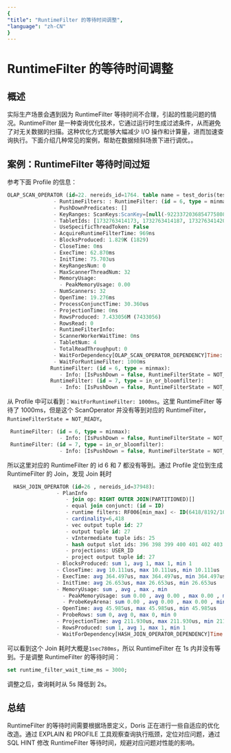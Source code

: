```yaml
---
{
"title": "RuntimeFilter 的等待时间调整",
"language": "zh-CN"
}
---
```


# RuntimeFilter 的等待时间调整

## 概述

实际生产场景会遇到因为 RuntimeFilter 等待时间不合理，引起的性能问题的情况。RuntimeFilter 是一种查询优化技术，它通过运行时生成过滤条件，从而避免了对无关数据的扫描。这种优化方式能够大幅减少 I/O 操作和计算量，进而加速查询执行。下面介绍几种常见的案例，帮助在数据倾斜场景下进行调优。。

## 案例：RuntimeFilter 等待时间过短

参考下面 Profile 的信息：

```SQL
OLAP_SCAN_OPERATOR (id=22. nereids_id=1764. table name = test_doris(test_doris)):(ExecTime: 62.870ms)
               - RuntimeFilters: : RuntimeFilter: (id = 6, type = minmax, need_local_merge: true, is_broadcast: false, build_bf_cardinality: false, RuntimeFilter: (id = 7, type = in_or_bloomfilter, need_local_merge: true, is_broadcast: false, build_bf_cardinality: false, 
               - PushDownPredicates: []
               - KeyRanges: ScanKeys:ScanKey=[null(-9223372036854775808) : 9223372036854775807]
               - TabletIds: [1732763414173, 1732763414187, 1732763414201, 1732763414215]
               - UseSpecificThreadToken: False
               - AcquireRuntimeFilterTime: 969ns
               - BlocksProduced: 1.829K (1829)
               - CloseTime: 0ns
               - ExecTime: 62.870ms
               - InitTime: 75.703us
               - KeyRangesNum: 0
               - MaxScannerThreadNum: 32
               - MemoryUsage: 
                 - PeakMemoryUsage: 0.00 
               - NumScanners: 32
               - OpenTime: 19.276ms
               - ProcessConjunctTime: 30.360us
               - ProjectionTime: 0ns
               - RowsProduced: 7.433056M (7433056)
               - RowsRead: 0
               - RuntimeFilterInfo: 
               - ScannerWorkerWaitTime: 0ns
               - TabletNum: 4
               - TotalReadThroughput: 0
               - WaitForDependency[OLAP_SCAN_OPERATOR_DEPENDENCY]Time: 0ns
               - WaitForRuntimeFilter: 1000ms
              RuntimeFilter: (id = 6, type = minmax):
                 - Info: [IsPushDown = false, RuntimeFilterState = NOT_READY, HasRemoteTarget = true, HasLocalTarget = false, Ignored = false]
              RuntimeFilter: (id = 7, type = in_or_bloomfilter):
                 - Info: [IsPushDown = false, RuntimeFilterState = NOT_READY, HasRemoteTarget = true, HasLocalTarget = false, Ignored = false]
```

从 Profile 中可以看到：`WaitForRuntimeFilter: 1000ms`。这里 RuntimeFilter 等待了 1000ms，但是这个 ScanOperator 并没有等到对应的 RuntimeFilter，`RuntimeFilterState = NOT_READY`。

```SQL
 RuntimeFilter: (id = 6, type = minmax):
                 - Info: [IsPushDown = false, RuntimeFilterState = NOT_READY, HasRemoteTarget = true, HasLocalTarget = false, Ignored = false]
 RuntimeFilter: (id = 7, type = in_or_bloomfilter):
                 - Info: [IsPushDown = false, RuntimeFilterState = NOT_READY, HasRemoteTarget = true, HasLocalTarget = false, Ignored = false]
```

所以这里对应的 RuntimeFilter 的 id 6 和 7 都没有等到。通过 Profile 定位到生成 RuntimeFilter 的 Join，发现 Join 耗时

```SQL
  HASH_JOIN_OPERATOR (id=26 , nereids_id=37948):
                - PlanInfo
                   - join op: RIGHT OUTER JOIN(PARTITIONED)[]
                   - equal join conjunct: (id = ID)
                   - runtime filters: RF006[min_max] <- ID(6418/8192/1048576), RF007[in_or_bloom] <- ID(6418/8192/1048576)
                   - cardinality=6,418
                   - vec output tuple id: 27
                   - output tuple id: 27
                   - vIntermediate tuple ids: 25 
                   - hash output slot ids: 396 398 399 400 401 402 403 404 405 406 407 408 409 410 411 412 413 447 
                   - projections: USER_ID
                   - project output tuple id: 27
                - BlocksProduced: sum 1, avg 1, max 1, min 1
                - CloseTime: avg 10.111us, max 10.111us, min 10.111us
                - ExecTime: avg 364.497us, max 364.497us, min 364.497us
                - InitTime: avg 26.653us, max 26.653us, min 26.653us
                - MemoryUsage: sum , avg , max , min 
                  - PeakMemoryUsage: sum 0.00 , avg 0.00 , max 0.00 , min 0.00 
                  - ProbeKeyArena: sum 0.00 , avg 0.00 , max 0.00 , min 0.00 
                - OpenTime: avg 45.985us, max 45.985us, min 45.985us
                - ProbeRows: sum 0, avg 0, max 0, min 0
                - ProjectionTime: avg 211.930us, max 211.930us, min 211.930us
                - RowsProduced: sum 1, avg 1, max 1, min 1
                - WaitForDependency[HASH_JOIN_OPERATOR_DEPENDENCY]Time: avg 1sec780ms, max 1sec780ms, min 1sec780ms
```

可以看到这个 Join 耗时大概是`1sec780ms`，所以 RuntimeFilter 在 1s 内并没有等到。于是调整 RuntimeFilter 的等待时间：

```SQL
set runtime_filter_wait_time_ms = 3000;
```

调整之后，查询耗时从 5s 降低到 2s。

## 总结

RuntimeFilter 的等待时间需要根据场景定义，Doris 正在进行一些自适应的优化改造。通过 EXPLAIN 和 PROFILE 工具观察查询执行瓶颈，定位对应问题，通过 SQL HINT 修改 RuntimeFilter 等待时间，规避对应问题对性能的影响。